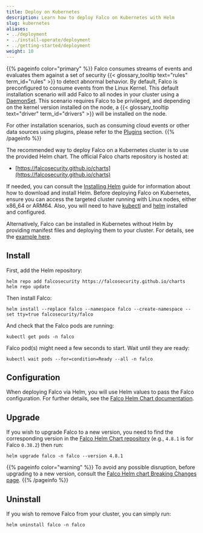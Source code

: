 ```yaml
---
title: Deploy on Kubernetes
description: Learn how to deploy Falco on Kubernetes with Helm
slug: kubernetes
aliases:
- ../deployment
- ../install-operate/deployment
- ../getting-started/deployment
weight: 10
---
```


{{% pageinfo color="primary" %}}
Falco consumes streams of events and evaluates them against a set of security {{< glossary_tooltip text="rules" term_id="rules" >}} to detect abnormal behavior. By default, Falco is preconfigured to consume events from the Linux Kernel. This default installation scenario will add Falco to all nodes in your cluster using a [DaemonSet](https://kubernetes.io/docs/concepts/workloads/controllers/daemonset/). This scenario requires Falco to be privileged, and depending on the kernel version installed on the node, a {{< glossary_tooltip text="driver" term_id="drivers" >}} will be installed on the node.

For other installation scenarios, such as consuming cloud events or other data sources using plugins, please refer to the [Plugins](/docs/concepts/plugins/) section.
{{% /pageinfo %}}

The recommended way to deploy Falco on a Kubernetes cluster is to use the provided Helm chart. The official Falco charts repository is hosted at:

- [https://falcosecurity.github.io/charts](https://falcosecurity.github.io/charts)

If needed, you can consult the [Installing Helm](https://helm.sh/docs/intro/install/) guide for information about how to download and install Helm. Before deploying Falco on Kubernetes, ensure you can access the targeted cluster running with Linux nodes, either x86_64 or ARM64. Also, you will need to have [kubectl](https://kubernetes.io/docs/tasks/tools/) and [helm](https://helm.sh/docs/intro/install/) installed and configured.

Alternatively, Falco can be installed in Kubernetes without Helm by providing manifest files and deploying them to your cluster. For details, see the [example here](https://github.com/falcosecurity/deploy-kubernetes/tree/main/kubernetes/falco/templates).

## Install

First, add the Helm repository:

```shell
helm repo add falcosecurity https://falcosecurity.github.io/charts
helm repo update
```

Then install Falco:

```shell
helm install --replace falco --namespace falco --create-namespace --set tty=true falcosecurity/falco
```

And check that the Falco pods are running:

```shell
kubectl get pods -n falco
```

Falco pod(s) might need a few seconds to start. Wait until they are ready:

```shell
kubectl wait pods --for=condition=Ready --all -n falco
```

## Configuration

When deploying Falco via Helm, you will use Helm values to pass the Falco configuration. For further details, see the [Falco Helm Chart documentation](https://github.com/falcosecurity/charts/tree/master/charts/falco#configuration).

## Upgrade

If you wish to upgrade Falco to a new version, you need to find the corresponding version in the [Falco Helm Chart repository](https://github.com/falcosecurity/charts/blob/master/charts/falco) (e.g., `4.8.1` is for Falco `0.38.2`) then run:

```shell
helm upgrade falco -n falco --version 4.8.1
```

{{% pageinfo color="warning" %}}
To avoid any possible disruption, before upgrading to a new version, consult the [Falco Helm chart Breaking Changes page](https://github.com/falcosecurity/charts/blob/master/charts/falco/BREAKING-CHANGES.md).
{{% /pageinfo %}}

## Uninstall

If you wish to remove Falco from your cluster, you can simply run:

```shell
helm uninstall falco -n falco
```